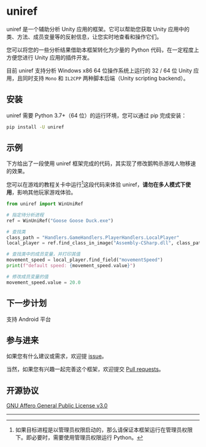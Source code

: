 # uniref

uniref 是一个辅助分析 Unity 应用的框架。它可以帮助您获取 Unity 应用中的类、方法、成员变量等的反射信息，让您实时地查看和操作它们。

您可以将您的一些分析结果借助本框架转化为少量的 Python 代码，在一定程度上方便您进行 Unity 应用的插件开发。

目前 uniref 支持分析 Windows x86 64 位操作系统上运行的 32 / 64 位 Unity 应用，且同时支持 `Mono` 和 `IL2CPP` 两种脚本后端（Unity scripting backend）。

## 安装

uniref 需要 Python 3.7+（64 位）的运行环境，您可以通过 pip 完成安装：

```bash
pip install -U uniref
```

## 示例

下方给出了一段使用 uniref 框架完成的代码，其实现了修改鹅鸭杀游戏人物移速的效果。

您可以在游戏的教程关卡中运行[^1]这段代码来体验 uniref，**请勿在多人模式下使用**，影响其他玩家游戏体验。

```Python
from uniref import WinUniRef

# 指定待分析进程
ref = WinUniRef("Goose Goose Duck.exe")

# 查找类
class_path = "Handlers.GameHandlers.PlayerHandlers.LocalPlayer"
local_player = ref.find_class_in_image("Assembly-CSharp.dll", class_path)

# 查找类中的成员变量，并打印其值
movement_speed = local_player.find_field("movementSpeed")
print(f"default speed: {movement_speed.value}")

# 修改成员变量的值
movement_speed.value = 20.0
```

## 下一步计划

支持 Android 平台

## 参与进来

如果您有什么建议或需求，欢迎提 [issue](https://github.com/in1nit1t/uniref/issues)。

当然，如果您有兴趣一起完善这个框架，欢迎提交 [Pull requests](https://github.com/in1nit1t/uniref/pulls)。

## 开源协议

[GNU Affero General Public License v3.0](https://github.com/in1nit1t/uniref/blob/main/LICENSE)

------

[^1]: 如果目标进程是以管理员权限启动的，那么请保证本框架运行在管理员权限下。即必要时，需要使用管理员权限运行 Python。
